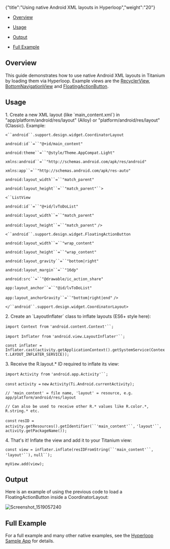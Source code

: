 {"title":"Using native Android XML layouts in Hyperloop","weight":"20"}

* [Overview](#overview)

* [Usage](#usage)

* [Output](#output)

* [Full Example](#full-example)

## Overview

This guide demonstrates how to use native Android XML layouts in Titanium by loading them via Hyperloop. Example views are the [RecyclerView](https://developer.android.com/guide/topics/ui/layout/recyclerview.html), [BottomNavigationView](https://developer.android.com/reference/android/support/design/widget/BottomNavigationView.html) and [FloatingActionButton](https://developer.android.com/reference/android/support/design/widget/FloatingActionButton.html).

## Usage

1\. Create a new XML layout (like \`main\_content.xml\`) in "app/platform/android/res/layout" (Alloy) or "platform/android/res/layout" (Classic). Example:

`<``android``.support.design.widget.CoordinatorLayout`

`android:id``=``"@+id/main_content"`

`android:theme``=``"@style/Theme.AppCompat.Light"`

`xmlns:android``=``"http://schemas.android.com/apk/res/android"`

`xmlns:app``=``"http://schemas.android.com/apk/res-auto"`

`android:layout_width``=``"match_parent"`

`android:layout_height``=``"match_parent"``>`

`<``ListView`

`android:id``=``"@+id/lvToDoList"`

`android:layout_width``=``"match_parent"`

`android:layout_height``=``"match_parent"` `/>`

`<``android``.support.design.widget.FloatingActionButton`

`android:layout_width``=``"wrap_content"`

`android:layout_height``=``"wrap_content"`

`android:layout_gravity``=``"bottom|right"`

`android:layout_margin``=``"16dp"`

`android:src``=``"@drawable/ic_action_share"`

`app:layout_anchor``=``"@id/lvToDoList"`

`app:layout_anchorGravity``=``"bottom|right|end"` `/>`

`</``android``.support.design.widget.CoordinatorLayout>`

2\. Create an \`LayoutInflater\` class to inflate layouts (ES6+ style here):

`import Context from` `'android.content.Context'``;`

`import Inflater from` `'android.view.LayoutInflater'``;`

`const inflater = Inflater.cast(activity.getApplicationContext().getSystemService(Context.LAYOUT_INFLATER_SERVICE));`

3\. Receive the R.layout.\* ID required to inflate its view:

`import` `Activity from` `'android.app.Activity'``;`

`const` `activity =` `new` `Activity(Ti.Android.currentActivity);`

`// 'main_content' = file name, 'layout' = resource, e.g. app/platform/android/res/layout`

`// Can also be used to receive other R.* values like R.color.*, R.string.* etc.`

`const` `resID = activity.getResources().getIdentifier(``'main_content'``,` `'layout'``, activity.getPackageName());`

4\. That's it! Inflate the view and add it to your Titanium view:

`const view = inflater.inflate(resIDFromString(``'main_content'``,` `'layout'``),` `null``);`

`myView.add(view);`

## Output

Here is an example of using the previous code to load a FloatingActionButton inside a CoordinatorLayout:

![Screenshot_1519057240](/Images/appc/download/attachments/53872674/Screenshot_1519057240.png)

## Full Example

For a full example and many other native examples, see the [Hyperloop Sample App](https://github.com/appcelerator/hyperloop-examples) for details.

